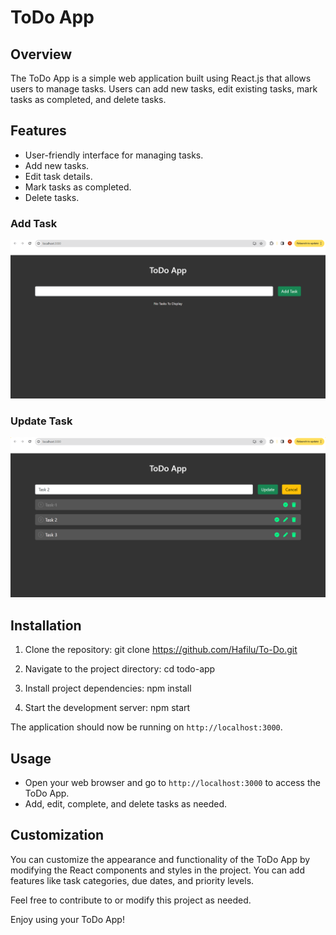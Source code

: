 # ToDo App

## Overview
The ToDo App is a simple web application built using React.js that allows users to manage tasks. Users can add new tasks, edit existing tasks, mark tasks as completed, and delete tasks.

## Features
- User-friendly interface for managing tasks.
- Add new tasks.
- Edit task details.
- Mark tasks as completed.
- Delete tasks.

### Add Task
![task](screenshots/1.PNG)

### Update Task
![update task](screenshots/2.PNG)

## Installation
1. Clone the repository:
   git clone https://github.com/Hafilu/To-Do.git

2. Navigate to the project directory:
   cd todo-app

3. Install project dependencies:
   npm install

4. Start the development server:
   npm start

The application should now be running on `http://localhost:3000`.

## Usage
- Open your web browser and go to `http://localhost:3000` to access the ToDo App.
- Add, edit, complete, and delete tasks as needed.

## Customization
You can customize the appearance and functionality of the ToDo App by modifying the React components and styles in the project. You can add features like task categories, due dates, and priority levels.

Feel free to contribute to or modify this project as needed.

Enjoy using your ToDo App!

  

 
